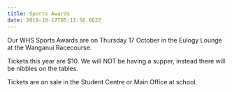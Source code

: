 ```yaml
---
title: Sports Awards
date: 2019-10-17T05:11:56.662Z
---
```

Our WHS Sports Awards are on Thursday 17 October in the Eulogy Lounge at the Wanganui Racecourse. 

Tickets this year are $10. We will NOT be having a supper, instead there will be nibbles on the tables. 

Tickets are on sale in the Student Centre or Main Office at school.



